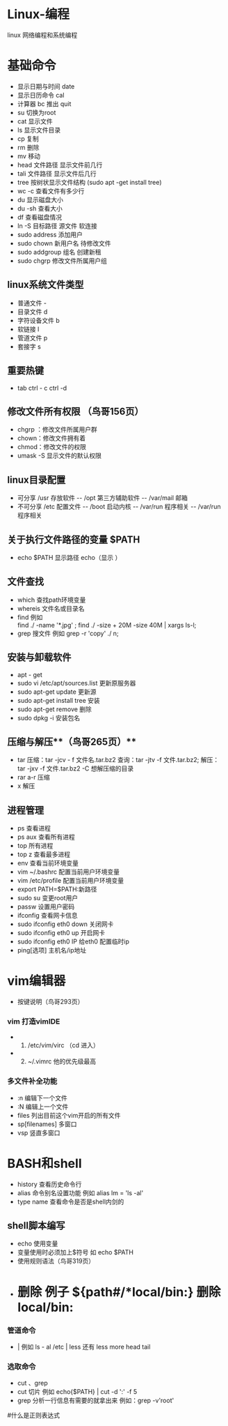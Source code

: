 # Linux-编程
linux 网络编程和系统编程

# 基础命令
- 显示日期与时间 date
- 显示日历命令 cal
- 计算器 bc  推出 quit
- su 切换为root
- cat 显示文件
- ls  显示文件目录
- cp 复制
- rm 删除
- mv 移动
- head 文件路径  显示文件前几行
- tali 文件路径 显示文件后几行
- tree 按树状显示文件结构 (sudo apt -get install tree)
- wc -c 查看文件有多少行
- du 显示磁盘大小
- du -sh 查看大小
- df 查看磁盘情况
- ln -S 目标路径 源文件   软连接
- sudo address 添加用户
- sudo chown 新用户名 待修改文件
- sudo addgroup   组名 创建新租
- sudo chgrp 修改文件所属用户组


## linux系统文件类型
- 普通文件 -
- 目录文件 d
- 字符设备文件 b
- 软链接 l
- 管道文件 p
- 套接字 s
 



## 重要热键
- tab  ctrl - c ctrl -d

## 修改文件所有权限 **（鸟哥156页）**
- chgrp ：修改文件所属用户群
- chown：修改文件拥有着
- chmod：修改文件的权限
- umask -S 显示文件的默认权限


## linux目录配置
- 可分享 /usr 存放软件 -- /opt 第三方辅助软件 -- /var/mail 邮箱
- 不可分享 /etc 配置文件 -- /boot 启动内核 -- /var/run 程序相关 -- /var/run 程序相关

## 关于执行文件路径的变量 $PATH
- echo $PATH 显示路径 echo（显示 ）

## 文件查找
- which 查找path环境变量
- whereis 文件名或目录名
- find  例如   
 find ./ -name '*.jpg'  ;
find ./ -size + 20M -size 40M | xargs ls-l;
- grep 搜文件
例如 grep -r 'copy' ./ n;

## 安装与卸载软件
- apt - get
- sudo vi /etc/apt/sources.list 更新原服务器
- sudo apt-get update 更新源
- sudo apt-get install tree  安装
- sudo apt-get remove   删除
- sudo dpkg -i 安装包名


## 压缩与解压**（鸟哥265页）**
- tar
压缩：tar -jcv - f 文件名.tar.bz2
查询：tar -jtv -f 文件.tar.bz2;
解压： tar -jxv -f 文件.tar.bz2 -C 想解压缩的目录
- rar a-r 压缩
- x 解压


## 进程管理
- ps 查看进程
- ps aux 查看所有进程
- top 所有进程
- top  z 查看最多进程
 - env 查看当前环境变量
- vim  ~/.bashrc 配置当前用户环境变量
- vim /etc/profile 配置当前用户环境变量
- export PATH=$PATH:新路径 
- sudo su 变更root用户
- passw 设置用户密码
- ifconfig 查看网卡信息
- sudo ifconfig eth0 down 关闭网卡
- sudo ifconfig eth0 up 开启网卡
- sudo ifconfig eth0 IP 给eth0 配置临时ip
- ping[选项] 主机名/ip地址

# vim编辑器
- 按键说明（鸟哥293页）
### vim 打造vimIDE
- 1. /etc/vim/virc （cd 进入）
- 2. ~/.vimrc    他的优先级最高

### 多文件补全功能
- :n 编辑下一个文件
- :N 编辑上一个文件
- files 列出目前这个vim开启的所有文件
- sp[filenames] 多窗口
- vsp 竖直多窗口



# BASH和shell
- history 查看历史命令行
- alias 命令别名设置功能 例如 alias lm = 'ls -al'
- type name 查看命令是否是shell内剑的
## shell脚本编写
- echo 使用变量
- 变量使用时必须加上$符号 如 echo $PATH
- 使用规则语法（鸟哥319页）
- # 删除 例子 ${path#/*local/bin:} 删除 local/bin:

### 管道命令
- | 例如 ls - al /etc | less     还有 less more head tail
### 选取命令
- cut 、grep
- cut 切片 例如 echo{$PATH} | cut -d ':'  -f 5
- grep 分析一行信息有需要的就拿出来
例如：grep -v'root'

#什么是正则表达式
